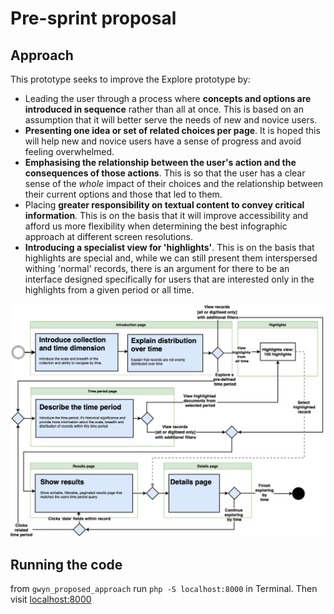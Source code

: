 # Pre-sprint proposal 

## Approach

This prototype seeks to improve the Explore prototype by: 

* Leading the user through a process where **concepts and options are introduced in sequence** rather than all at once. This is based on an assumption that it will better serve the needs of new and novice users.
* **Presenting one idea or set of related choices per page**. It is hoped this will help new and novice users have a sense of progress and avoid feeling overwhelmed.
* **Emphasising the relationship between the user's action and the consequences of those actions**. This is so that the user has a clear sense of the _whole_ impact of their choices and the relationship between their current options and those that led to them. 
* Placing **greater responsibility on textual content to convey critical information**. This is on the basis that it will improve accessibility and afford us more flexibility when determining the best infographic approach at different screen resolutions.
* **Introducing a specialist view for 'highlights'**. This is on the basis that highlights are special and, while we can still present them interspersed withing 'normal' records, there is an argument for there to be an interface designed specifically for users that are interested only in the highlights from a given period or all time.

![The proposed flow](proposed_flow.png "The proposed flow    ")

## Running the code 

from `gwyn_proposed_approach` run `php -S localhost:8000` in Terminal. Then visit [localhost:8000](http://localhost:8000)

